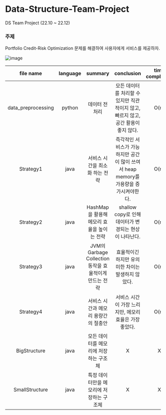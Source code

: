 # Data-Structure-Team-Project

DS Team Project (22.10 ~ 22.12)

### 주제
Portfolio Credit-Risk Optimization 문제를 해결하여 사용자에게 서비스를 제공하자.

![image](https://user-images.githubusercontent.com/75602169/211878110-4f0018f3-72d2-4379-b652-39d4571f01ad.png)


| file name | language | summary | conclusion | time complexity | space complexity |
|:--:|:--:|:--:|:--:|:--:|:--:|
| data_preprocessing | python | 데이터 전처리 | 모든 데이터를 처리할 수 있지만 직관적이지 않고, 빠르지 않고, 공간 활용이 좋지 않다. | O(n) | O(n) |
| Strategy1 | java | 서비스 시간을 최소화 하는 전략 | 즉각적인 서비스가 가능하지만 공간이 많이 쓰여서 heap memory를 가용량을 증가시켜야한다. | O(n) | O(n) |
| Strategy2 | java | HashMap을 활용해 메모리 효율을 높이는 전략 | shallow copy로 인해 데이터가 변경되는 현상이 나타난다. | O(n) | O(n) |
| Strategy3 | java | JVM의 Garbage Collection 동작을 효율적이게 만드는 전략 | 효율적이긴 하지만 유의미한 차이는 발생하지 않았다. | O(n) | O(n) |
| Strategy4 | java | 서비스 시간과 메모리 용량간의 절충안 | 서비스 시간이 가장 느리지만, 메모리 효율은 가장 좋았다. | O(n) | O(n) |
| BigStructure | java | 모든 데이터를 메모리에 저장하는 구조체 | X | X | X |
| SmallStructure | java | 특정 데이터만을 메모리에 저장하는 구조체 | X | X | X |
